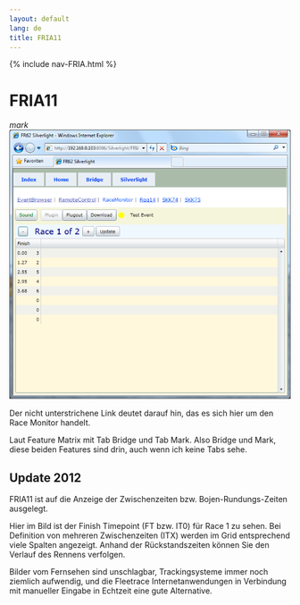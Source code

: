 ```yaml
---
layout: default
lang: de
title: FRIA11
---
```


{% include nav-FRIA.html %}

# FRIA11

*mark*<br>
![FRIA11 screenshot](../images/FRIA11.png)

Der nicht unterstrichene Link deutet darauf hin, das es sich hier um den Race Monitor handelt.

Laut Feature Matrix mit Tab Bridge und Tab Mark.
Also Bridge und Mark, diese beiden Features sind drin, auch wenn ich keine Tabs sehe.

## Update 2012

FRIA11 ist auf die Anzeige der Zwischenzeiten bzw. Bojen-Rundungs-Zeiten ausgelegt.

Hier im Bild ist der Finish Timepoint (FT bzw. IT0) für Race 1 zu sehen.
Bei Definition von mehreren Zwischenzeiten (ITX) werden im Grid entsprechend viele Spalten angezeigt.
Anhand der Rückstandszeiten können Sie den Verlauf des Rennens verfolgen.

Bilder vom Fernsehen sind unschlagbar, Trackingsysteme immer noch ziemlich aufwendig, 
und die Fleetrace Internetanwendungen in Verbindung mit manueller Eingabe in Echtzeit eine gute Alternative.
